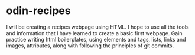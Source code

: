 # odin-recipes

I will be creating a recipes webpage using HTML. I hope 
to use all the tools and information that I have learned to create
a basic first webpage. Gain practice writing html boilerplates, using elements and tags, lists, links and images, attributes,
along with following the principles of git commits.